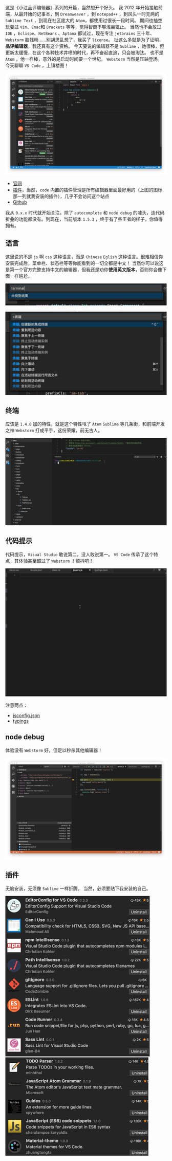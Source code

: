 <!--
title: VS Code 初上手
date: 2016-09-24 22:59:22
tags: 编辑器,vscode
-->

这是《小江品评编辑器》系列的开篇，当然想开个好头。
我 2012 年开始接触前端，从最开始的记事本，到 `Dreamweaver` ，到 `notepad++` ，到风头一时无两的 `Sublime Text` ，到现在社区庞大的 `Atom`，都使用过很长一段时间。
期间也抽空玩耍过 `Vim`、`Emac`和 `Brackets` 等等，觉得智商不够浅尝辄止。
当然也不会放过 `IDE` ，`Eclispe`、`NetBeans` 、`Aptana` 都试过，现在专注 `jetbrains` 三十年、`Webstorm` 脑残粉……别胡思乱想了，我买了 `license`。
扯这么多就是为了证明，**品评编辑器**，我还真有这个资格。
今天要说的编辑器不是 `Sublime` ，她很棒，但更新太缓慢，在这个各种技术井喷的时代，再不奋起直追，只会被淘汰。
也不是 `Atom` ，他一样棒，意外的是启动时间要一个世纪。
`Webstorm` 当然是压轴登场。
今天聊聊 `VS Code` ，上镇楼图！

<!-- more -->

![图1](./vscode/1.png)

* [官网](https://code.visualstudio.com/)
* [插件](https://marketplace.visualstudio.com/)，当然，`code` 内置的插件管理是所有编辑器里面最好用的（上图的图标那一列就我安装的插件），几乎不会访问这个站点
* [Github](https://github.com/Microsoft/vscode)

我从 `0.x.x` 时代就开始关注，除了 `autocomplete` 和 `node debug` 的噱头，连代码折叠的功能都没有。到现在，当前版本 `1.5.3` ，终于有了些王者的样子，你值得拥有。

## 语言
这里说的不是 `js` 啊 `css` 这种语言，而是 `Chinese` `Eglish` 这种语言。很难相信你安装完成后，菜单栏、状态栏等等你能看到的一切全都是中文！
当然你可以说这是第一个官方完整支持中文的编辑器，但我还是劝你**使用英文版本**，否则你会像下面一样尴尬。

![图2](./vscode/2.png)

![图3](./vscode/3.png)

## 终端
应该是 `1.4.0` 加的特性，就是这个特性甩了 `Atom` `Sublime` 等几条街，和前端开发之神 `Webstorm` 打成平手，这份荣耀，前无古人。

![图4](./vscode/4.gif)

## 代码提示
代码提示，`Visual Studio` 敢说第二，没人敢说第一。
`VS Code` 传承了这个特点，其体验甚至超过了 `Webstorm` ！颤抖吧！

![图5](./vscode/5.gif)

注意两点：

* [jsconfig.json](https://code.visualstudio.com/docs/languages/jsconfig)
* [typings](https://github.com/typings/typings)

## node debug
体验没有 `Webstorm` 好，但足以秒杀其他编辑器！

![图6](./vscode/6.png)


## 插件
无脑安装，无须像 `Sublime` 一样折腾。
当然，必须要贴下我安装的自己。

![图7](./vscode/7.png)
![图8](./vscode/8.png)


